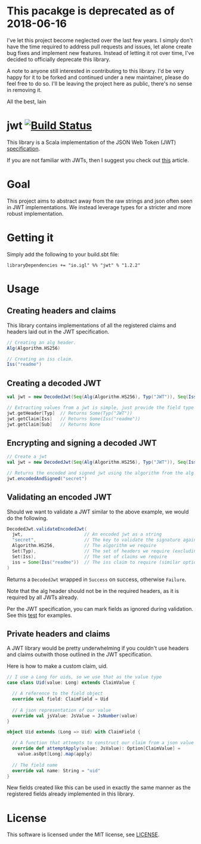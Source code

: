 # This pacakge is deprecated as of 2018-06-16
I've let this project become neglected over the last few years.
I simply don't have the time required to address pull requests and issues, let alone create bug fixes and implement new features.
Instead of letting it rot over time, I've decided to officially deprecate this library.

A note to anyone still interested in contributing to this library. I'd be very happy for it to be forked and continued under a new maintainer, please do feel free to do so. I'll be leaving the project here as public, there's no sense in removing it.

All the best,
Iain

# jwt [![Build Status](https://travis-ci.org/iain-logan/jwt.svg?branch=master)](https://travis-ci.org/iain-logan/jwt)
This library is a Scala implementation of the JSON Web Token (JWT) [specification](http://self-issued.info/docs/draft-ietf-oauth-json-web-token.html).

If you are not familiar with JWTs, then I suggest you check out [this](https://developer.atlassian.com/static/connect/docs/latest/concepts/understanding-jwt.html) article.
# Goal
This project aims to abstract away from the raw strings and json often seen in JWT implementations. We instead leverage types for a stricter and more robust implementation.
# Getting it
Simply add the following to your build.sbt file:

`libraryDependencies += "io.igl" %% "jwt" % "1.2.2"`

# Usage
Creating headers and claims 
---------------------------
This library contains implementations of all the registered claims and headers laid out in the JWT specification.
```scala
// Creating an alg header.
Alg(Algorithm.HS256)

// Creating an iss claim.
Iss("readme")
```
Creating a decoded JWT
----------------------
```scala
val jwt = new DecodedJwt(Seq(Alg(Algorithm.HS256), Typ("JWT")), Seq(Iss("readme")))

// Extracting values from a jwt is simple, just provide the field type
jwt.getHeader[Typ]  // Returns Some(Typ("JWT"))
jwt.getClaim[Iss]   // Returns Some(Iss("readme"))
jwt.getClaim[Sub]   // Returns None
```
Encrypting and signing a decoded JWT
------------------------------------
```scala
// Create a jwt
val jwt = new DecodedJwt(Seq(Alg(Algorithm.HS256), Typ("JWT")), Seq(Iss("readme")))

// Returns the encoded and signed jwt using the algorithm from the alg header, and the secret provided.
jwt.encodedAndSigned("secret")
```
Validating an encoded JWT
-------------------------

Should we want to validate a JWT similar to the above example, we would do the following.

```scala
DecodedJwt.validateEncodedJwt(
  jwt,                       // An encoded jwt as a string
  "secret",                  // The key to validate the signature against
  Algorithm.HS256,           // The algorithm we require
  Set(Typ),                  // The set of headers we require (excluding alg)
  Set(Iss),                  // The set of claims we require
  iss = Some(Iss("readme"))  // The iss claim to require (similar optional arguments exist for all registered claims)
)
```
Returns a `DecodedJwt` wrapped in `Success` on success, otherwise `Failure`.

Note that the alg header should not be in the required headers, as it is required by all JWTs already.

Per the JWT specification, you can mark fields as ignored during validation. See this [test](https://github.com/iain-logan/jwt/blob/master/src/test/scala/io/igl/jwt/JwtSpec.scala?#L160) for examples.

Private headers and claims
--------------------------
A JWT library would be pretty underwhelming if you couldn't use headers and claims outwith those outlined in the JWT specification.

Here is how to make a custom claim, uid.
```scala
// I use a Long for uids, so we use that as the value type
case class Uid(value: Long) extends ClaimValue {

  // A reference to the field object
  override val field: ClaimField = Uid
  
  // A json representation of our value
  override val jsValue: JsValue = JsNumber(value)
}

object Uid extends (Long => Uid) with ClaimField {

  // A function that attempts to construct our claim from a json value
  override def attemptApply(value: JsValue): Option[ClaimValue] =
    value.asOpt[Long].map(apply)
  
  // The field name  
  override val name: String = "uid"
}
```
New fields created like this can be used in exactly the same manner as the registered fields already implemented in this library.

# License
This software is licensed under the MIT license, see [LICENSE](https://github.com/iain-logan/jwt/blob/master/LICENSE).
